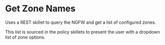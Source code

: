 # Get Zone Names

Uses a REST skillet to query the NGFW and get a list of configured zones.

This list is sourced in the policy skillets to present the user with a dropdown
list of zone options.

